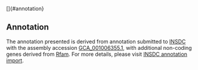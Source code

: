 []{#annotation}

Annotation
----------

The annotation presented is derived from annotation submitted to
[INSDC](http://www.insdc.org) with the assembly accession
[GCA\_001006355.1](http://www.ebi.ac.uk/ena/data/view/GCA_001006355.1),
with additional non-coding genes derived from
[Rfam](http://rfam.xfam.org/). For more details, please visit [INSDC
annotation
import](http://ensemblgenomes.org/info/data/insdc_annotation).

